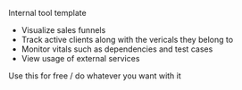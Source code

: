 Internal tool template
 
- Visualize sales funnels
- Track active clients along with the vericals they belong to
- Monitor vitals such as dependencies and test cases 
- View usage of external services

Use this for free / do whatever you want with it

